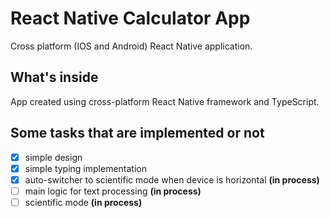 # React Native Calculator App #

Cross platform (IOS and Android) React Native application.

## What's inside ##
App created using cross-platform React Native framework and TypeScript.

## Some tasks that are implemented or not ##

- [x] simple design
- [x] simple typing implementation
- [x] auto-switcher to scientific mode when device is horizontal **(in process)**
- [ ] main logic for text processing **(in process)**
- [ ] scientific mode **(in process)**